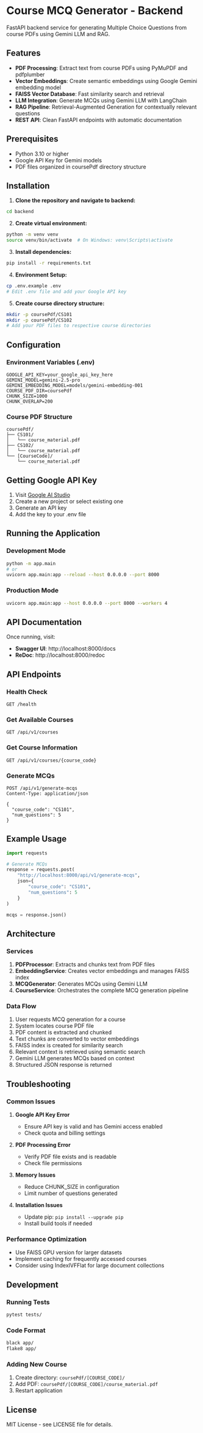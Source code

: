# Course MCQ Generator - Backend

FastAPI backend service for generating Multiple Choice Questions from course PDFs using Gemini LLM and RAG.

## Features

- **PDF Processing**: Extract text from course PDFs using PyMuPDF and pdfplumber
- **Vector Embeddings**: Create semantic embeddings using Google Gemini embedding model
- **FAISS Vector Database**: Fast similarity search and retrieval
- **LLM Integration**: Generate MCQs using Gemini LLM with LangChain
- **RAG Pipeline**: Retrieval-Augmented Generation for contextually relevant questions
- **REST API**: Clean FastAPI endpoints with automatic documentation

## Prerequisites

- Python 3.10 or higher
- Google API Key for Gemini models
- PDF files organized in coursePdf directory structure

## Installation

1. **Clone the repository and navigate to backend:**
```bash
cd backend
```

2. **Create virtual environment:**
```bash
python -m venv venv
source venv/bin/activate  # On Windows: venv\Scripts\activate
```

3. **Install dependencies:**
```bash
pip install -r requirements.txt
```

4. **Environment Setup:**
```bash
cp .env.example .env
# Edit .env file and add your Google API key
```

5. **Create course directory structure:**
```bash
mkdir -p coursePdf/CS101
mkdir -p coursePdf/CS102
# Add your PDF files to respective course directories
```

## Configuration

### Environment Variables (.env)

```env
GOOGLE_API_KEY=your_google_api_key_here
GEMINI_MODEL=gemini-2.5-pro
GEMINI_EMBEDDING_MODEL=models/gemini-embedding-001
COURSE_PDF_DIR=coursePdf
CHUNK_SIZE=1000
CHUNK_OVERLAP=200
```

### Course PDF Structure

```
coursePdf/
├── CS101/
│   └── course_material.pdf
├── CS102/
│   └── course_material.pdf
└── [CourseCode]/
    └── course_material.pdf
```

## Getting Google API Key

1. Visit [Google AI Studio](https://makersuite.google.com/app/apikey)
2. Create a new project or select existing one
3. Generate an API key
4. Add the key to your .env file

## Running the Application

### Development Mode
```bash
python -m app.main
# or
uvicorn app.main:app --reload --host 0.0.0.0 --port 8000
```

### Production Mode
```bash
uvicorn app.main:app --host 0.0.0.0 --port 8000 --workers 4
```

## API Documentation

Once running, visit:
- **Swagger UI**: http://localhost:8000/docs
- **ReDoc**: http://localhost:8000/redoc

## API Endpoints

### Health Check
```http
GET /health
```

### Get Available Courses
```http
GET /api/v1/courses
```

### Get Course Information
```http
GET /api/v1/courses/{course_code}
```

### Generate MCQs
```http
POST /api/v1/generate-mcqs
Content-Type: application/json

{
  "course_code": "CS101",
  "num_questions": 5
}
```

## Example Usage

```python
import requests

# Generate MCQs
response = requests.post(
    "http://localhost:8000/api/v1/generate-mcqs",
    json={
        "course_code": "CS101",
        "num_questions": 5
    }
)

mcqs = response.json()
```

## Architecture

### Services

1. **PDFProcessor**: Extracts and chunks text from PDF files
2. **EmbeddingService**: Creates vector embeddings and manages FAISS index
3. **MCQGenerator**: Generates MCQs using Gemini LLM
4. **CourseService**: Orchestrates the complete MCQ generation pipeline

### Data Flow

1. User requests MCQ generation for a course
2. System locates course PDF file
3. PDF content is extracted and chunked
4. Text chunks are converted to vector embeddings
5. FAISS index is created for similarity search
6. Relevant context is retrieved using semantic search
7. Gemini LLM generates MCQs based on context
8. Structured JSON response is returned

## Troubleshooting

### Common Issues

1. **Google API Key Error**
   - Ensure API key is valid and has Gemini access enabled
   - Check quota and billing settings

2. **PDF Processing Error**
   - Verify PDF file exists and is readable
   - Check file permissions

3. **Memory Issues**
   - Reduce CHUNK_SIZE in configuration
   - Limit number of questions generated

4. **Installation Issues**
   - Update pip: `pip install --upgrade pip`
   - Install build tools if needed

### Performance Optimization

- Use FAISS GPU version for larger datasets
- Implement caching for frequently accessed courses
- Consider using IndexIVFFlat for large document collections

## Development

### Running Tests
```bash
pytest tests/
```

### Code Format
```bash
black app/
flake8 app/
```

### Adding New Course
1. Create directory: `coursePdf/[COURSE_CODE]/`
2. Add PDF: `coursePdf/[COURSE_CODE]/course_material.pdf`
3. Restart application

## License

MIT License - see LICENSE file for details.
